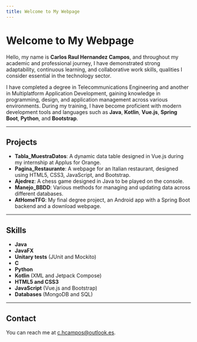 ```yaml
---
title: Welcome to My Webpage
---
```


# Welcome to My Webpage

Hello, my name is **Carlos Raul Hernandez Campos**, and throughout my academic and professional journey, I have demonstrated strong adaptability, continuous learning, and collaborative work skills, qualities I consider essential in the technology sector.

I have completed a degree in Telecommunications Engineering and another in Multiplatform Application Development, gaining knowledge in programming, design, and application management across various environments. During my training, I have become proficient with modern development tools and languages such as **Java**, **Kotlin**, **Vue.js**, **Spring Boot**, **Python**, and **Bootstrap**.

---

## Projects

- **Tabla_MuestraDatos**: A dynamic data table designed in Vue.js during my internship at Applus for Orange.
- **Pagina_Restaurante**: A webpage for an Italian restaurant, designed using HTML5, CSS3, JavaScript, and Bootstrap.
- **Ajedrez**: A chess game designed in Java to be played on the console.
- **Manejo_BBDD**: Various methods for managing and updating data across different databases.
- **AtHomeTFG**: My final degree project, an Android app with a Spring Boot backend and a download webpage.

---

## Skills

- **Java**
- **JavaFX**
- **Unitary tests** (JUnit and Mockito)
- **C**
- **Python**
- **Kotlin** (XML and Jetpack Compose)
- **HTML5 and CSS3**
- **JavaScript** (Vue.js and Bootstrap)
- **Databases** (MongoDB and SQL)

---

## Contact

You can reach me at [c.hcampos@outlook.es](mailto:c.hcampos@outlook.es).
